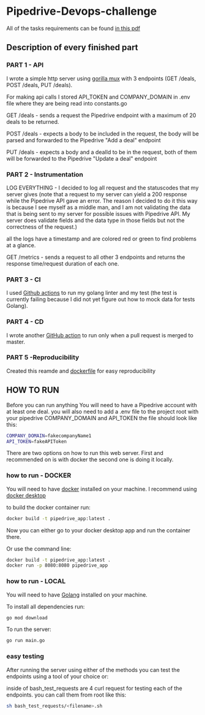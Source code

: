 # Pipedrive-Devops-challenge

All of the tasks requirements can be found [in this pdf](Software_Engineering_Intern_in_DevOps_test_task.pdf)

## Description of every finished part

### PART 1  - API

I wrote a simple http server using [gorilla mux](https://github.com/gorilla/mux) with 3 endpoints (GET /deals, POST /deals, PUT /deals).

For making api calls I stored API_TOKEN and COMPANY_DOMAIN in .env file where they are being read into constants.go

GET /deals - sends a request the Pipedrive endpoint with a maximum of 20 deals to be returned.

POST /deals - expects a body to be included in the request, the body will be parsed and forwarded to the Pipedrive "Add a deal" endpoint

PUT /deals - expects a body and a dealId to be in the request, both of them will be forwarded to the Pipedrive "Update a deal" endpoint


### PART 2 - Instrumentation

LOG EVERYTHING -
I decided to log all request and the statuscodes that my server gives (note that a request to my server can yield a 200 response while the Pipedrive API gave an error. The reason
I decided to do it this way is because I see myself as a middle man, and I am not validating the data that is being sent to my server for possible issues with Pipedrive API. My 
server does validate fields and the data type in those fields but not the correctness of the request.)

all the logs have a timestamp and are colored red or green to find problems at a glance.

GET /metrics - sends a request to all other 3 endpoints and returns the response time/request duration of each one.

### PART 3 - CI

I used [Github actions](.github/workflows/test_on_commit.yml) to run my golang linter and my test (the test is currently failing because I did not yet figure out how to mock data for tests Golang).


### PART 4 - CD

I wrote another [GitHub action](.github/workflows/master_merged.yml) to run only when a pull request is merged to master.

### PART 5 -Reproducibility

Created this reamde and [dockerfile](Dockerfile) for easy reproducibility

## HOW TO RUN

Before you can run anything You will need to have a Pipedrive account with at least one deal.
you will also need to add a .env file to the project root with your pipedrive COMPANY_DOMAIN and API_TOKEN
the file should look like this:
```bash
COMPANY_DOMAIN=fakecompanyName1
API_TOKEN=fakeAPIToken
```

There are two options on how to run this web server. First and recommended on is with docker the second one is doing it locally.

### how to run - DOCKER

You will need to have [docker](https://www.docker.com/) installed on your machine. I recommend using [docker desktop](https://www.docker.com/products/docker-desktop/)

to build the docker container run:
```bash
docker build -t pipedrive_app:latest .
```

Now you can either go to your docker desktop app and run the container there.

Or use the command line:
```bash
docker build -t pipedrive_app:latest .
docker run -p 8080:8080 pipedrive_app
```

### how to run - LOCAL

You will need to have [Golang](https://go.dev/) installed on your machine.

To install all dependencies run:
```bash
go mod download
```

To run the server:
```bash
go run main.go
```
### easy testing
After running the server using either of the methods you can test the endpoints using a tool of your choice or:

inside of bash_test_requests are 4 curl request for testing each of the endpoints.
you can call them from root like this:
```bash
sh bash_test_requests/<filename>.sh
```